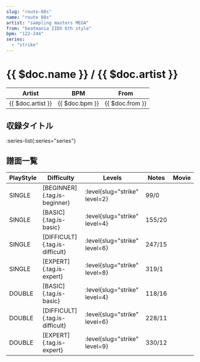```yaml
---
slug: "route-80s"
name: "route 80s"
artist: "sampling masters MEGA"
from: "beatmania IIDX 6th style"
bpm: "122-244"
series:
  - "strike"
---
```


# {{ $doc.name }} / {{ $doc.artist }}

|Artist|BPM|From|
|------|---|----|
|{{ $doc.artist }}|{{ $doc.bpm }}|{{ $doc.from }}|

## 収録タイトル

:series-list{:series="series"}

## 譜面一覧

|PlayStyle|Difficulty|Levels|Notes|Movie|
|---------|----------|------|-----|-----|
|SINGLE|[BEGINNER]{.tag.is-beginner}|:level{slug="strike" level=2}|99/0||
|SINGLE|[BASIC]{.tag.is-basic}|:level{slug="strike" level=4}|155/20||
|SINGLE|[DIFFICULT]{.tag.is-difficult}|:level{slug="strike" level=6}|247/15||
|SINGLE|[EXPERT]{.tag.is-expert}|:level{slug="strike" level=8}|319/1||
|DOUBLE|[BASIC]{.tag.is-basic}|:level{slug="strike" level=4}|118/16||
|DOUBLE|[DIFFICULT]{.tag.is-difficult}|:level{slug="strike" level=6}|228/11||
|DOUBLE|[EXPERT]{.tag.is-expert}|:level{slug="strike" level=9}|330/12||
